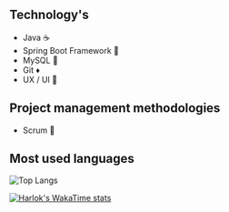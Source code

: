 ## Technology's 
- Java ☕
- Spring Boot Framework 🌱
- MySQL 🐬
- Git ♦️
- UX / UI 🎨

## Project management methodologies
- Scrum 🔧

## Most used languages
![Top Langs](https://github-readme-stats.vercel.app/api/top-langs/?username=RaulMatarazo&layout=compact&theme=transparent)

[![Harlok's WakaTime stats](https://github-readme-stats.vercel.app/api/wakatime?username=ffflabs)](https://github.com/RaulMatarazo/github-readme-stats)
